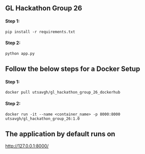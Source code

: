 ## GL Hackathon Group 26

#### Step 1:
```pip install -r requirements.txt```
#### Step 2:
```python app.py```

## Follow the below steps for a Docker Setup

#### Step 1:
```docker pull utsavgh/gl_hackathon_group_26_dockerhub```
#### Step 2:
```docker run -it --name <container_name> -p 8000:8000 utsavgh/gl_hackathon_group_26:1.0```

## The application by default runs on

http://127.0.0.1:8000/